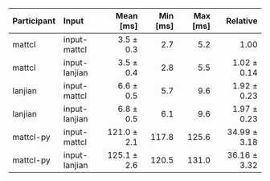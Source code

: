 | Participant | Input | Mean [ms] | Min [ms] | Max [ms] | Relative |
|:---|:---|---:|---:|---:|---:|
| mattcl | input-mattcl | 3.5 ± 0.3 | 2.7 | 5.2 | 1.00 |
| mattcl | input-lanjian | 3.5 ± 0.4 | 2.8 | 5.5 | 1.02 ± 0.14 |
| lanjian | input-mattcl | 6.6 ± 0.5 | 5.7 | 9.6 | 1.92 ± 0.23 |
| lanjian | input-lanjian | 6.8 ± 0.5 | 6.1 | 9.6 | 1.97 ± 0.23 |
| mattcl-py | input-mattcl | 121.0 ± 2.1 | 117.8 | 125.6 | 34.99 ± 3.18 |
| mattcl-py | input-lanjian | 125.1 ± 2.6 | 120.5 | 131.0 | 36.16 ± 3.32 |
